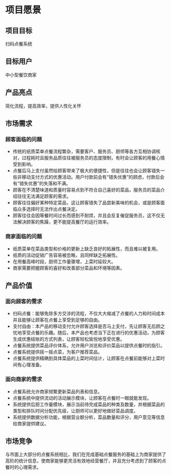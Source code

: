 # 项目愿景

## 项目目标

扫码点餐系统

## 目标用户

中小型餐饮商家

## 产品亮点

简化流程，提高效率，提供人性化关怀

## 市场需求

### 顾客面临的问题

- 传统的纸质菜单点餐流程繁杂，需要客户、服务员、厨师等各方互相协调核对，过程耗时且服务品质往往被服务员的态度限制，有时会让顾客的用餐心情受到影响。
- 点餐后马上支付虽然给顾客带来了极大的便捷性，但是往往也会让顾客错失一些非移动支付方式的优惠活动。用户付款前会有“错失优惠”的顾虑，付款后会有“错失优惠”的失落和不满。
- 顾客在不清楚味道和质量时容易点到不符合自己喜好的菜品，服务员的菜品介绍往往无法满足顾客的需求。
- 顾客往往偏好某种特定菜品，这让顾客错失了品尝新美味的机会，或是顾客面临众多选择时无法作出点餐决定。
- 顾客往往会因等餐时间过长而感到不耐烦，并且会反复催促服务员，这不仅无法解决顾客的焦躁，更不能提高餐厅的运行效率。

### 商家面临的问题

- 纸质菜单在菜品类型和价格的更新上缺乏良好的拓展性，而且难以被复用。
- 纸质的活动促销广告容易被忽略，且同样缺乏拓展性。
- 在用餐高峰时段，厨师工作量骤增，上菜时延较大。
- 商家需要把握顾客的喜好和改善部分菜品和环境等因素。

## 产品价值

### 面向顾客的需求

- 扫码点餐：能够免除多方交涉的流程，不仅大大缩减了点餐的人力和时间成本并且能够让顾客在点餐上享受到足够的自由。
- 支付自由：本产品的移动支付允许顾客选择是否马上支付，先让顾客无后顾之忧地享受点餐的乐趣。随后，本产品也考虑当下正在进行的优惠活动，为顾客生成优惠结账的方式列表，让顾客轻松愉悦地享受优惠。
- 点餐系统提供菜品评价体系，允许用户浏览和评价菜品以提供点餐时的指引。
- 点餐系统提供摇一摇点菜，为客户推荐菜品。
- 点餐系统提供精确到具体菜品的上菜时间估计，让顾客在点餐前能够对上菜时间有心理准备。

### 面向商家的需求
- 点餐系统允许商家频繁更新菜品列表和信息。 
- 点餐系统中提供流动的活动展示模块，让顾客在点餐时一眼就能发现。
- 系统提供后厨工作量模块，展示当前待完成菜品的种类及数量，并根据菜品的类型和排队时间分配优先级，让厨师可以更好地做好菜品调度。
- 系统提供数据分析功能，根据营业额分析，菜品数量和评分，用户意见等信息给商家提供建议。

## 市场竞争

与市面上大部分的点餐系统相比，我们在完成基础点餐服务的基础上为商家提供了高阶的统计信息，使商家能够更灵活有效地经营餐厅，并且充分考虑到了顾客的点餐时的心理需求。
